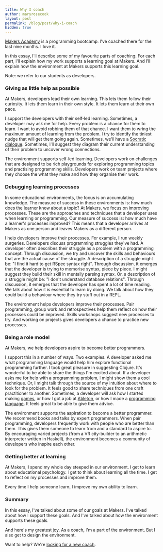```yaml
---
title: Why I coach
author: maryrosecook
layout: post
permalink: /blog/post/why-i-coach
hidden: true
---
```

[Makers Academy](http://www.makersacademy.com) is a programming bootcamp.  I've coached there for the last nine months.  I love it.

In this essay, I'll describe some of my favourite parts of coaching.  For each part, I'll explain how my work supports a learning goal at Makers.  And I'll explain how the environment at Makers supports this learning goal.

Note: we refer to our students as developers.

### Giving as little help as possible

At Makers, developers lead their own learning.  This lets them follow their curiosity.  It lets them learn in their own style.  It lets them learn at their own pace.

I support the developers with their self-led learning.  Sometimes, a developer may ask me for help.  Every problem is a chance for them to learn.  I want to avoid robbing them of that chance.  I want them to wring the maximum amount of learning from the problem. I try to identify the tiniest nudge that will get them going again.  Sometimes, we'll have a [Socratic dialogue](https://en.wikipedia.org/wiki/Socratic_method).  Sometimes, I'll suggest they diagram their current understanding of their problem to uncover wrong connections.

The environment supports self-led learning.  Developers work on challenges that are designed to be rich playgrounds for exploring programming topics and practising programming skills.  Developers work on team projects where they choose the what they make and how they organise their work.

### Debugging learning processes

In some educational environments, the focus is on accumulating knowledge.  The measure of success in these environments is: how much does the learner know about a topic? At Makers, we focus on improving processes.  These are the approaches and techniques that a developer uses when learning or programming.  Our measure of success is: how much have a learner's processes improved? This means that a developer arrives at Makers as one person and leaves Makers as a different person.

I help developers improve their processes.  For example, I run weekly surgeries.  Developers discuss programming struggles they've had.  A developer often describes their struggle as a problem with a programming concept.  Through discussion, we try and uncover the skills and behaviours that are the actual cause of the struggle.  A description of a struggle might be: "I find it hard to get RSpec syntax right".  Through discussion, it emerges that the developer is trying to memorise syntax, piece by piece.  I might suggest they build their skill in mentally parsing syntax.  Or, a description of a struggle might be: "I don't understand database relations".  Through discussion, it emerges that the developer has spent a lot of time reading.  We talk about how it is essential to learn by doing. We talk about how they could build a behaviour where they try stuff out in a REPL.

The environment helps developers improve their processes.  Pair programming, group work and retrospectives help them reflect on how their processes could be improved.  Skills workshops suggest new processes to try.  And working on projects gives developers a chance to practice new processes.

### Being a role model

At Makers, we help developers aspire to become better programmers.

I support this in a number of ways.  Two examples.  A developer asked me what programming language would help him explore functional programming further.  I took great pleasure in suggesting Clojure.  It's wonderful to be able to share the things I'm excited about.  If a developer asks me for help with a programming problem, I might show them a cool technique. Or, I might talk through the source of my intuition about where to look for the problem.  It feels good to share techniques from one craft practitioner to another.  Sometimes, a developer will ask how I started making [games](http://emptyblack.com), or how I got a job at [Ableton](https://www.ableton.com), or how I made a [programming language](http://codelauren.com).  It feels great to be able to give them advice.

The environment supports the aspiration to become a better programmer.  We recommend books and talks by expert programmers.  When pair programming, developers frequently work with people who are better than them.  This gives them someone to learn from and a standard to aspire to.  By encouraging varied projects (from a VR city-builder to an arithmetic interpreter written in Haskell), the environment becomes a community of developers who inspire each other.

### Getting better at learning

At Makers, I spend my whole day steeped in our environment.  I get to learn about educational psychology.  I get to think about learning all the time.  I get to reflect on my processes and improve them.

Every time I help someone learn, I improve my own ability to learn.

### Summary

In this essay, I've talked about some of our goals at Makers.  I've talked about how I support these goals.  And I've talked about how the environment supports these goals.

And here's my greatest joy.  As a coach, I'm a part of the environment.  But I also get to design the environment.

Want to help? We're [looking for a new coach](https://makers-academy.breezy.hr/p/20f2efaba8d1-coach--software-engineer).
